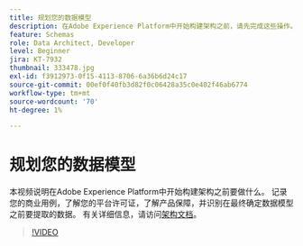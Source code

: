 ```yaml
---
title: 规划您的数据模型
description: 在Adobe Experience Platform中开始构建架构之前，请先完成这些操作。
feature: Schemas
role: Data Architect, Developer
level: Beginner
jira: KT-7932
thumbnail: 333478.jpg
exl-id: f3912973-0f15-4113-8706-6a36b6d24c17
source-git-commit: 00ef0f40fb3d82f0c06428a35c0e402f46ab6774
workflow-type: tm+mt
source-wordcount: '70'
ht-degree: 1%

---
```


# 规划您的数据模型

本视频说明在Adobe Experience Platform中开始构建架构之前要做什么。 记录您的商业用例，了解您的平台许可证，了解产品保障，并识别在最终确定数据模型之前要提取的数据。 有关详细信息，请访问[架构文档](https://experienceleague.adobe.com/docs/experience-platform/xdm/home.html)。

>[!VIDEO](https://video.tv.adobe.com/v/333478?learn=on)
